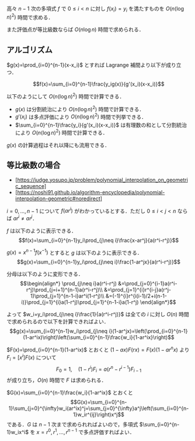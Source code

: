 高々 $n-1$ 次の多項式 $f$ で $0\leq i\lt n$ に対し $f(x_i)=y_i$ を満たすものを $O(n(\log n)^2)$ 時間で求める．

また評価点が等比級数ならば $O(n\log n)$ 時間で求められる．

## アルゴリズム

$g(x)=\prod_{i=0}^{n-1}(x-x_i)$ とすれば Lagrange 補間より以下が成り立つ．

$$f(x)=\sum_{i=0}^{n-1}\frac{y_ig(x)}{g'(x_i)(x-x_i)}$$

以下のようにして $O(n(\log n)^2)$ 時間で計算できる．

- $g(x)$ は分割統治により $O(n(\log n)^2)$ 時間で計算できる．
- $g'(x_i)$ は多点評価により $O(n(\log n)^2)$ 時間で列挙できる．
- $\sum_{i=0}^{n-1}\frac{y_i}{g'(x_i)(x-x_i)}$ は有理数の和として分割統治により $O(n(\log n)^2)$ 時間で計算できる．

$g(x)$ の計算過程はそれ以降にも流用できる．

## 等比級数の場合

- [https://judge.yosupo.jp/problem/polynomial_interpolation_on_geometric_sequence]
- [https://noshi91.github.io/algorithm-encyclopedia/polynomial-interpolation-geometric#noredirect]

$i=0,\dots,n-1$ について $f(ar^i)$ がわかっているとする．ただし $0\leq i\lt j\lt n$ ならば $ar^i\neq ar^j$．

$f$ は以下のように表示できる．
$$f(x)=\sum_{i=0}^{n-1}y_i\prod_{j\neq i}\frac{x-ar^j}{a(r^i-r^j)}$$

$g(x)=x^{n-1}f(x^{-1})$ とすると $g$ は以下のように表示できる．
$$g(x)=\sum_{i=0}^{n-1}y_i\prod_{j\neq i}\frac{1-ar^jx}{a(r^i-r^j)}$$

分母は以下のように変形できる．
$$\begin{align*}
\prod_{j\neq i}a(r^i-r^j)
&=\prod_{j=0}^{i-1}a(r^i-r^j)\prod_{j=i+1}^{n-1}a(r^i-r^j)\\
&=\prod_{j=1}^{i}r^{i-j}a(r^j-1)\prod_{j=1}^{n-1-i}ar^i(1-r^j)\\
&=(-1)^{i}r^{i(i-1)/2+i(n-1-i)}\prod_{j=1}^{i}a(1-r^j)\prod_{j=1}^{n-1-i}a(1-r^j)
\end{align*}$$

よって $w_i=y_i\prod_{j\neq i}\frac{1}{a(r^i-r^j)}$ は全ての $i$ に対し $O(n)$ 時間で求められるので以下を計算できればよい．
$$g(x)=\sum_{i=0}^{n-1}w_i\prod_{j\neq i}(1-ar^jx)=\left(\prod_{i=0}^{n-1}(1-ar^ix)\right)\left(\sum_{i=0}^{n-1}\frac{w_i}{1-ar^ix}\right)$$

$F(x)=\prod_{i=0}^{n-1}(1-ar^ix)$ とおくと $(1-ax)F(rx)=F(x)(1-ar^nx)$ より $F_i=[x^i]F(x)$ について
$$F_0=1,\quad (1-r^i)F_i=a(r^n-r^{i-1})F_{i-1}$$
が成り立ち，$O(n)$ 時間で $F$ は求められる．

$G(x)=\sum_{i=0}^{n-1}\frac{w_i}{1-ar^ix}$ とおくと
$$G(x)=\sum_{i=0}^{n-1}\sum_{j=0}^{\infty}w_i(ar^ix)^j=\sum_{j=0}^{\infty}a^j\left(\sum_{i=0}^{n-1}w_ir^{ij}\right)x^j$$
である．$G$ は $n-1$ 次まで求められればよいので，多項式 $\sum_{i=0}^{n-1}w_ix^i$ を $x=r^0,r^1,\dots,r^{n-1}$ で多点評価すればよい．